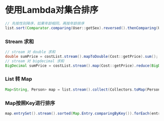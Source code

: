 # 使用Lambda对集合排序

```java
// 先按性别降序，如果年龄相同，再按年龄排序
list.sort(Comparator.comparing(User::getSex).reversed().thenComparing(User::getAge));
```

### Stream 求和

```java
// stream 对 double 求和
double sumPrice = costList.stream().mapToDouble(Cost::getPrice).sum();
// stream 对 bigdecimal 求和
BigDecimal sumPrice = costList.stream().map(Cost::getPrice).reduce(BigDecimal.ZERO, BigDecimal::add);	
```

### List 转 Map

```java
Map<String, Person> map = list.stream().collect(Collectors.toMap(Person::getId, Person -> Person));
```



### Map按照Key进行排序

```java
map.entrySet().stream().sorted(Map.Entry.comparingByKey()).forEach(entry -> log.info(entry.getKey() + "|" + entry.getValue()));
```

